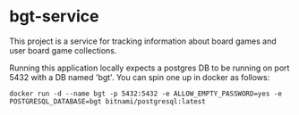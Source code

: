 # bgt-service

This project is a service for tracking information about board games and user board game collections.

Running this application locally expects a postgres DB to be running on port 5432 with a DB named 'bgt'.  You can spin one up in docker as follows:
```
docker run -d --name bgt -p 5432:5432 -e ALLOW_EMPTY_PASSWORD=yes -e POSTGRESQL_DATABASE=bgt bitnami/postgresql:latest
```